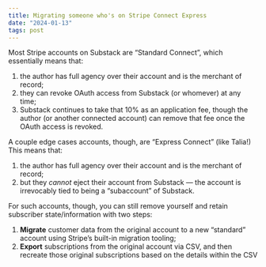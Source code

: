 ```yaml
---
title: Migrating someone who's on Stripe Connect Express
date: "2024-01-13"
tags: post
---
```


Most Stripe accounts on Substack are “Standard Connect”, which essentially means that:

1. the author has full agency over their account and is the merchant of record;
2. they can revoke OAuth access from Substack (or whomever) at any time;
3. Substack continues to take that 10% as an application fee, though the author (or another connected account) can remove that fee once the OAuth access is revoked.

A couple edge cases accounts, though, are “Express Connect” (like Talia!) This means that:

1. the author has full agency over their account and is the merchant of record;
2. but they _cannot_ eject their account from Substack — the account is irrevocably tied to being a “subaccount” of Substack.

For such accounts, though, you can still remove yourself and retain subscriber state/information with two steps:

1. **Migrate** customer data from the original account to a new “standard” account using Stripe’s built-in migration tooling;
2. **Export** subscriptions from the original account via CSV, and then recreate those original subscriptions based on the details within the CSV
